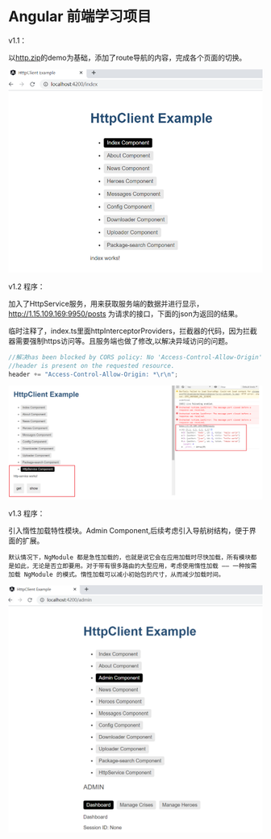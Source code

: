 # Angular 前端学习项目



v1.1：

以[http.zip](https://angular.cn/guide/http)的demo为基础，添加了route导航的内容，完成各个页面的切换。

![界面1](./guide/img/界面1.png)

v1.2 程序：

加入了HttpService服务，用来获取服务端的数据并进行显示，http://1.15.109.169:9950/posts 为请求的接口，下面的json为返回的结果。

临时注释了，index.ts里面httpInterceptorProviders，拦截器的代码，因为拦截器需要强制https访问等。且服务端也做了修改,以解决异域访问的问题。

```c++
//解决has been blocked by CORS policy: No 'Access-Control-Allow-Origin' 
//header is present on the requested resource.
header += "Access-Control-Allow-Origin: *\r\n";
```

![界面1](./guide/img/界面2.png)

v1.3 程序：

引入惰性加载特性模块。Admin Component,后续考虑引入导航树结构，便于界面的扩展。

```
默认情况下，NgModule 都是急性加载的，也就是说它会在应用加载时尽快加载，所有模块都是如此，无论是否立即要用。对于带有很多路由的大型应用，考虑使用惰性加载 —— 一种按需加载 NgModule 的模式。惰性加载可以减小初始包的尺寸，从而减少加载时间。
```

![界面1](./guide/img/界面3.png)
